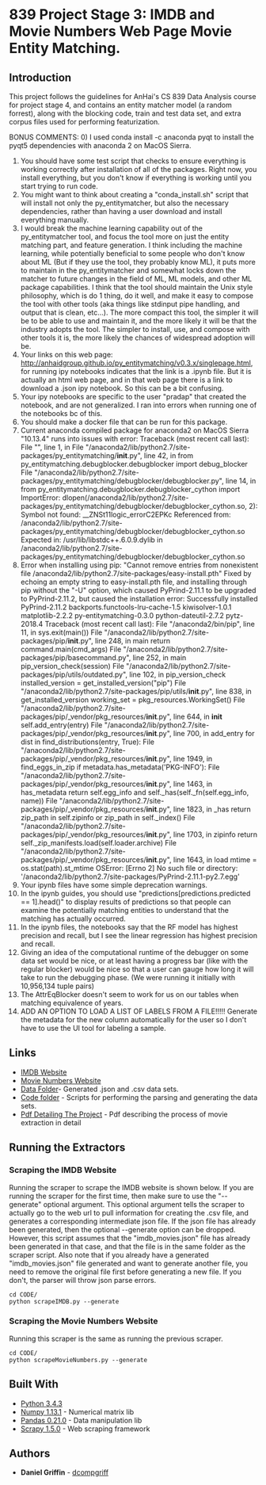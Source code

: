 # 839 Project Stage 3: IMDB and Movie Numbers Web Page Movie Entity Matching.

## Introduction

This project follows the guidelines for AnHai's CS 839 Data Analysis course for project stage 4, and contains an entity matcher model (a random forrest), along with the blocking code, train and test data set, and extra corpus files used for performing featurization.

BONUS COMMENTS: 
0) I used conda install -c anaconda pyqt to install the pyqt5 dependencies with anaconda 2 on MacOS Sierra.
1) You should have some test script that checks to ensure everything is 
working correctly after installation of all of the packages. Right now, you install 
everything, but you don't know if everything is working until you start trying to 
run code. 
2) You might want to think about creating a "conda_install.sh" script that will install 
not only the py_entitymatcher, but also the necessary dependencies, rather than having 
a user download and install everything manually.
3) I would break the machine learning capability out of the py_entitymatcher tool, and 
focus the tool more on just the entity matching part, and feature generation. I think 
including the machine learning, while potentially beneficial to some people who don't 
know about ML (But if they use the tool, they probably know ML), it puts more to maintain 
in the py_entitymatcher and somewhat locks down the matcher to future changes in the 
field of ML, ML models, and other ML package capabilities. I think that the tool should 
maintain the Unix style philosophy, which is do 1 thing, do it well, and make it easy 
to compose the tool with other tools (aka things like stdinput pipe handling, and output 
that is clean, etc...). The more compact this tool, the simpler it will be to be able 
to use and maintain it, and the more likely it will be that the industry adopts the 
tool. The simpler to install, use, and compose with other tools it is, the more likely 
the chances of widespread adoption will be.
4) Your links on this web page: http://anhaidgroup.github.io/py_entitymatching/v0.3.x/singlepage.html, for 
running ipy notebooks indicates that the link is a .ipynb file. But it is actually an html web page, and 
in that web page there is a link to download a .json ipy notebook. So this can be a bit confusing.
5) Your ipy notebooks are specific to the user "pradap" that created the notebook, and are not generalized. I 
ran into errors when running one of the notebooks bc of this.
6) You should make a docker file that can be run for this package.
7) Current anaconda compiled package for anaconda2 on MacOS Sierra "10.13.4" runs into issues with error:
Traceback (most recent call last):
  File "<stdin>", line 1, in <module>
  File "/anaconda2/lib/python2.7/site-packages/py_entitymatching/__init__.py", line 42, in <module>
    from py_entitymatching.debugblocker.debugblocker import debug_blocker
  File "/anaconda2/lib/python2.7/site-packages/py_entitymatching/debugblocker/debugblocker.py", line 14, in <module>
    from py_entitymatching.debugblocker.debugblocker_cython import \
ImportError: dlopen(/anaconda2/lib/python2.7/site-packages/py_entitymatching/debugblocker/debugblocker_cython.so, 2): Symbol not found: __ZNSt11logic_errorC2EPKc
  Referenced from: /anaconda2/lib/python2.7/site-packages/py_entitymatching/debugblocker/debugblocker_cython.so
  Expected in: /usr/lib/libstdc++.6.0.9.dylib
 in /anaconda2/lib/python2.7/site-packages/py_entitymatching/debugblocker/debugblocker_cython.so
8) Error when installing using pip: "Cannot remove entries from nonexistent file /anaconda2/lib/python2.7/site-packages/easy-install.pth"
Fixed by echoing an empty string to easy-install.pth file, and installing through pip without the "-U" option, which caused 
PyPrind-2.11.1 to be upgraded to PyPrind-2.11.2, but caused the installation error:
Successfully installed PyPrind-2.11.2 backports.functools-lru-cache-1.5 kiwisolver-1.0.1 matplotlib-2.2.2 py-entitymatching-0.3.0 python-dateutil-2.7.2 pytz-2018.4
Traceback (most recent call last):
  File "/anaconda2/bin/pip", line 11, in <module>
    sys.exit(main())
  File "/anaconda2/lib/python2.7/site-packages/pip/__init__.py", line 248, in main
    return command.main(cmd_args)
  File "/anaconda2/lib/python2.7/site-packages/pip/basecommand.py", line 252, in main
    pip_version_check(session)
  File "/anaconda2/lib/python2.7/site-packages/pip/utils/outdated.py", line 102, in pip_version_check
    installed_version = get_installed_version("pip")
  File "/anaconda2/lib/python2.7/site-packages/pip/utils/__init__.py", line 838, in get_installed_version
    working_set = pkg_resources.WorkingSet()
  File "/anaconda2/lib/python2.7/site-packages/pip/_vendor/pkg_resources/__init__.py", line 644, in __init__
    self.add_entry(entry)
  File "/anaconda2/lib/python2.7/site-packages/pip/_vendor/pkg_resources/__init__.py", line 700, in add_entry
    for dist in find_distributions(entry, True):
  File "/anaconda2/lib/python2.7/site-packages/pip/_vendor/pkg_resources/__init__.py", line 1949, in find_eggs_in_zip
    if metadata.has_metadata('PKG-INFO'):
  File "/anaconda2/lib/python2.7/site-packages/pip/_vendor/pkg_resources/__init__.py", line 1463, in has_metadata
    return self.egg_info and self._has(self._fn(self.egg_info, name))
  File "/anaconda2/lib/python2.7/site-packages/pip/_vendor/pkg_resources/__init__.py", line 1823, in _has
    return zip_path in self.zipinfo or zip_path in self._index()
  File "/anaconda2/lib/python2.7/site-packages/pip/_vendor/pkg_resources/__init__.py", line 1703, in zipinfo
    return self._zip_manifests.load(self.loader.archive)
  File "/anaconda2/lib/python2.7/site-packages/pip/_vendor/pkg_resources/__init__.py", line 1643, in load
    mtime = os.stat(path).st_mtime
OSError: [Errno 2] No such file or directory: '/anaconda2/lib/python2.7/site-packages/PyPrind-2.11.1-py2.7.egg'
9) Your ipynb files have some simple deprecation warnings.
10) In the ipynb guides, you should use "predictions[predictions.predicted == 1].head()" to display results of predictions 
so that people can examine the potentially matching entities to understand that the matching has actually occurred. 
11) In the ipynb files, the notebooks say that the RF model has highest precision and recall, but I see 
the linear regression has highest precision and recall.
12) Giving an idea of the computational runtime of the debugger on some data set would be nice, or at least 
having a progress bar (like with the regular blocker) would be nice so that a user can gauge how long it will 
take to run the debugging phase. (We were running it initially with 10,956,134 tuple pairs)
13) The AttrEqBlocker doesn't seem to work for us on our tables when matching equivalence of years.
14) ADD AN OPTION TO LOAD A LIST OF LABELS FROM A FILE!!!!! Generate the metadata for the new column
automatically for the user so I don't have to use the UI tool for labeling a sample.





## Links

* [IMDB Website](http://www.imdb.com/list/ls032600534)
* [Movie Numbers Website](https://www.the-numbers.com/movies/\#tab=letter)
* [Data Folder](DATA/)- Generated .json and .csv data sets.
* [Code folder](CODE/) - Scripts for performing the parsing and generating the data sets.
* [Pdf Detailing The Project](839_Project_Stage_2.pdf) - Pdf describing the process of movie extraction in detail

## Running the Extractors

### Scraping the IMDB Website

Running the scraper to scrape the IMDB website is shown below. If you are running the scraper for the first time, then make sure to use the "--generate" optional argument. This optional argument tells the scraper to actually go to the web url to pull information for creating the .csv file, and generates a corresponding intermediate json file. If the json file has already been generated, then the optional --generate option can be dropped. However, this script assumes that the "imdb_movies.json" file has already been generated in that case, and that the file is in the same folder as the scraper script. Also note that if you already have a generated "imdb_movies.json" file generated and want to generate another file, you need to remove the original file first before generating a new file. If you don't, the parser will throw json parse errors.

```
cd CODE/
python scrapeIMDB.py --generate
```
### Scraping the Movie Numbers Website

Running this scraper is the same as running the previous scraper.

```
cd CODE/
python scrapeMovieNumbers.py --generate
```


## Built With

* [Python 3.4.3](https://www.python.org/)
* [Numpy 1.13.1](http://www.numpy.org/) - Numerical matrix lib
* [Pandas 0.21.0](https://pandas.pydata.org/) - Data manipulation lib
* [Scrapy 1.5.0](https://scrapy.org/) - Web scraping framework

## Authors

* **Daniel Griffin** - [dcompgriff](https://github.com/dcompgriff)






